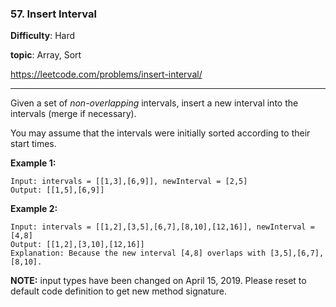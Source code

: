 ### 57. Insert Interval

**Difficulty**: Hard

**topic**: Array, Sort

<https://leetcode.com/problems/insert-interval/>

***

Given a set of *non-overlapping* intervals, insert a new interval into the intervals (merge if necessary).

You may assume that the intervals were initially sorted according to their start times.

**Example 1:**

```
Input: intervals = [[1,3],[6,9]], newInterval = [2,5]
Output: [[1,5],[6,9]]
```

**Example 2:**

```
Input: intervals = [[1,2],[3,5],[6,7],[8,10],[12,16]], newInterval = [4,8]
Output: [[1,2],[3,10],[12,16]]
Explanation: Because the new interval [4,8] overlaps with [3,5],[6,7],[8,10].
```

**NOTE:** input types have been changed on April 15, 2019. Please reset to default code definition to get new method signature.